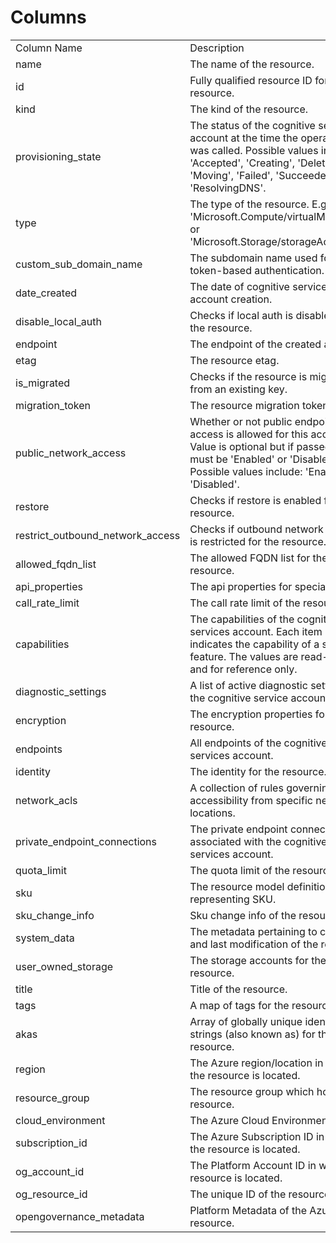 # Columns  

<table>
	<tr><td>Column Name</td><td>Description</td></tr>
	<tr><td>name</td><td>The name of the resource.</td></tr>
	<tr><td>id</td><td>Fully qualified resource ID for the resource.</td></tr>
	<tr><td>kind</td><td>The kind of the resource.</td></tr>
	<tr><td>provisioning_state</td><td>The status of the cognitive services account at the time the operation was called. Possible values include: &#39;Accepted&#39;, &#39;Creating&#39;, &#39;Deleting&#39;, &#39;Moving&#39;, &#39;Failed&#39;, &#39;Succeeded&#39;, &#39;ResolvingDNS&#39;.</td></tr>
	<tr><td>type</td><td>The type of the resource. E.g. &#39;Microsoft.Compute/virtualMachines&#39; or &#39;Microsoft.Storage/storageAccounts&#39;.</td></tr>
	<tr><td>custom_sub_domain_name</td><td>The subdomain name used for token-based authentication.</td></tr>
	<tr><td>date_created</td><td>The date of cognitive services account creation.</td></tr>
	<tr><td>disable_local_auth</td><td>Checks if local auth is disabled for the resource.</td></tr>
	<tr><td>endpoint</td><td>The endpoint of the created account.</td></tr>
	<tr><td>etag</td><td>The resource etag.</td></tr>
	<tr><td>is_migrated</td><td>Checks if the resource is migrated from an existing key.</td></tr>
	<tr><td>migration_token</td><td>The resource migration token.</td></tr>
	<tr><td>public_network_access</td><td>Whether or not public endpoint access is allowed for this account. Value is optional but if passed in, must be &#39;Enabled&#39; or &#39;Disabled&#39;. Possible values include: &#39;Enabled&#39;, &#39;Disabled&#39;.</td></tr>
	<tr><td>restore</td><td>Checks if restore is enabled for the resource.</td></tr>
	<tr><td>restrict_outbound_network_access</td><td>Checks if outbound network access is restricted for the resource.</td></tr>
	<tr><td>allowed_fqdn_list</td><td>The allowed FQDN list for the resource.</td></tr>
	<tr><td>api_properties</td><td>The api properties for special APIs.</td></tr>
	<tr><td>call_rate_limit</td><td>The call rate limit of the resource.</td></tr>
	<tr><td>capabilities</td><td>The capabilities of the cognitive services account. Each item indicates the capability of a specific feature. The values are read-only and for reference only.</td></tr>
	<tr><td>diagnostic_settings</td><td>A list of active diagnostic settings for the cognitive service account.</td></tr>
	<tr><td>encryption</td><td>The encryption properties for the resource.</td></tr>
	<tr><td>endpoints</td><td>All endpoints of the cognitive services account.</td></tr>
	<tr><td>identity</td><td>The identity for the resource.</td></tr>
	<tr><td>network_acls</td><td>A collection of rules governing the accessibility from specific network locations.</td></tr>
	<tr><td>private_endpoint_connections</td><td>The private endpoint connection associated with the cognitive services account.</td></tr>
	<tr><td>quota_limit</td><td>The quota limit of the resource.</td></tr>
	<tr><td>sku</td><td>The resource model definition representing SKU.</td></tr>
	<tr><td>sku_change_info</td><td>Sku change info of the resource.</td></tr>
	<tr><td>system_data</td><td>The metadata pertaining to creation and last modification of the resource.</td></tr>
	<tr><td>user_owned_storage</td><td>The storage accounts for the resource.</td></tr>
	<tr><td>title</td><td>Title of the resource.</td></tr>
	<tr><td>tags</td><td>A map of tags for the resource.</td></tr>
	<tr><td>akas</td><td>Array of globally unique identifier strings (also known as) for the resource.</td></tr>
	<tr><td>region</td><td>The Azure region/location in which the resource is located.</td></tr>
	<tr><td>resource_group</td><td>The resource group which holds this resource.</td></tr>
	<tr><td>cloud_environment</td><td>The Azure Cloud Environment.</td></tr>
	<tr><td>subscription_id</td><td>The Azure Subscription ID in which the resource is located.</td></tr>
	<tr><td>og_account_id</td><td>The Platform Account ID in which the resource is located.</td></tr>
	<tr><td>og_resource_id</td><td>The unique ID of the resource in OG.</td></tr>
	<tr><td>opengovernance_metadata</td><td>Platform Metadata of the Azure resource.</td></tr>
</table>